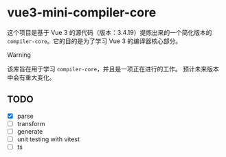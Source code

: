 # vue3-mini-compiler-core

这个项目是基于 Vue 3 的源代码（版本：3.4.19）提炼出来的一个简化版本的 `compiler-core`。它的目的是为了学习 Vue 3 的编译器核心部分。

> [!WARNING]
> 该库旨在用于学习 `compiler-core`，并且是一项正在进行的工作。 预计未来版本中会有重大变化。


## TODO
- [x] parse
- [ ] transform
- [ ] generate
- [ ] unit testing with vitest
- [ ] ts